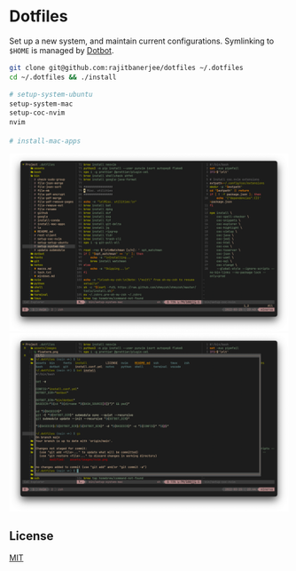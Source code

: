 # Dotfiles

Set up a new system, and maintain current configurations. Symlinking to `$HOME` is managed by [Dotbot][dotbot].

```bash
git clone git@github.com:rajitbanerjee/dotfiles ~/.dotfiles
cd ~/.dotfiles && ./install
```

```bash
# setup-system-ubuntu
setup-system-mac
setup-coc-nvim
nvim

# install-mac-apps
```

![nvim](./assets/images/nvim.png)
![floaterm](./assets/images/floaterm.png)

## License

[MIT][license]

[dotbot]: https://github.com/anishathalye/dotbot
[license]: LICENSE

